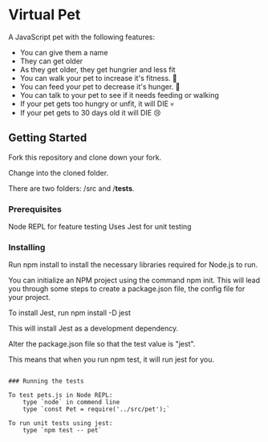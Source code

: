 # Virtual Pet

A JavaScript pet with the following features:

 - You can give them a name
 - They can get older
 - As they get older, they get hungrier and less fit
 - You can walk your pet to increase it's fitness. 🏃
 - You can feed your pet to decrease it's hunger. 🍕
 - You can talk to your pet to see if it needs feeding or walking
 - If your pet gets too hungry or unfit, it will DIE 💀
 - If your pet gets to 30 days old it will DIE 😢


## Getting Started

Fork this repository and clone down your fork.

Change into the cloned folder.

There are two folders: /src and /__tests__. 

### Prerequisites

Node REPL for feature testing
Uses Jest for unit testing


### Installing

Run npm install to install the necessary libraries required for Node.js to run.

You can initialize an NPM project using the command npm init.
This will lead you through some steps to create a package.json file, the config file for your project.

To install Jest, run npm install -D jest

This will install Jest as a development dependency.

Alter the package.json file so that the test value is "jest".

This means that when you run npm test, it will run jest for you.
```

### Running the tests

To test pets.js in Node REPL:
    type `node` in commend line
    type `const Pet = require('../src/pet');`

To run unit tests using jest:
    type `npm test -- pet`


